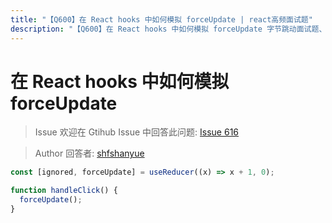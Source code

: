 ```yaml
---
title: "【Q600】在 React hooks 中如何模拟 forceUpdate | react高频面试题"
description: "【Q600】在 React hooks 中如何模拟 forceUpdate 字节跳动面试题、阿里腾讯面试题、美团小米面试题。"
---
```


# 在 React hooks 中如何模拟 forceUpdate

> Issue
> 欢迎在 Gtihub Issue 中回答此问题: [Issue 616](https://github.com/shfshanyue/Daily-Question/issues/616)

> Author
> 回答者: [shfshanyue](https://github.com/shfshanyue)

```js
const [ignored, forceUpdate] = useReducer((x) => x + 1, 0);

function handleClick() {
  forceUpdate();
}
```
